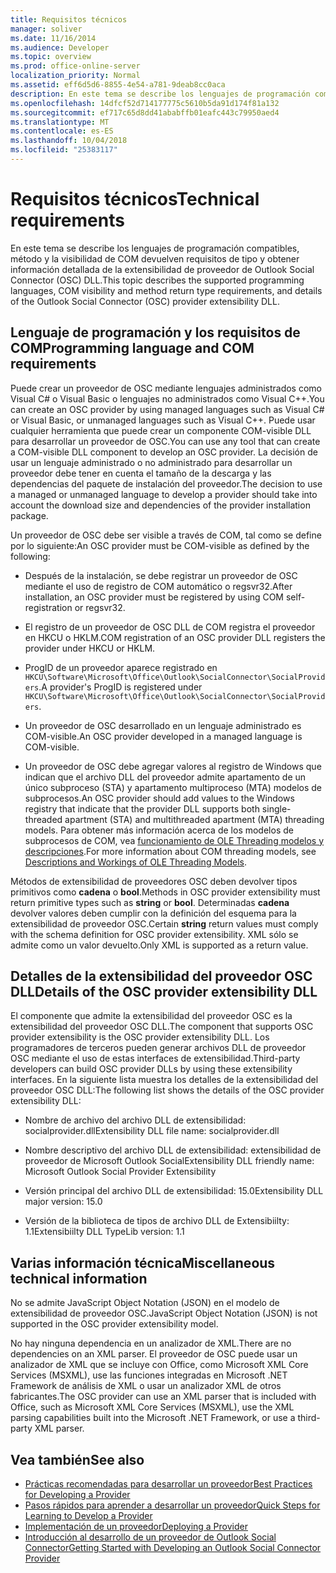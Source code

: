 ```yaml
---
title: Requisitos técnicos
manager: soliver
ms.date: 11/16/2014
ms.audience: Developer
ms.topic: overview
ms.prod: office-online-server
localization_priority: Normal
ms.assetid: eff6d5d6-8855-4e54-a781-9deab8cc0aca
description: En este tema se describe los lenguajes de programación compatibles, método y la visibilidad de COM devuelven requisitos de tipo y obtener información detallada de la extensibilidad de proveedor de Outlook Social Connector (OSC) DLL.
ms.openlocfilehash: 14dfcf52d714177775c5610b5da91d174f81a132
ms.sourcegitcommit: ef717c65d8dd41ababffb01eafc443c79950aed4
ms.translationtype: MT
ms.contentlocale: es-ES
ms.lasthandoff: 10/04/2018
ms.locfileid: "25383117"
---
```

# <a name="technical-requirements"></a><span data-ttu-id="1457d-103">Requisitos técnicos</span><span class="sxs-lookup"><span data-stu-id="1457d-103">Technical requirements</span></span>

<span data-ttu-id="1457d-104">En este tema se describe los lenguajes de programación compatibles, método y la visibilidad de COM devuelven requisitos de tipo y obtener información detallada de la extensibilidad de proveedor de Outlook Social Connector (OSC) DLL.</span><span class="sxs-lookup"><span data-stu-id="1457d-104">This topic describes the supported programming languages, COM visibility and method return type requirements, and details of the Outlook Social Connector (OSC) provider extensibility DLL.</span></span> 
  
## <a name="programming-language-and-com-requirements"></a><span data-ttu-id="1457d-105">Lenguaje de programación y los requisitos de COM</span><span class="sxs-lookup"><span data-stu-id="1457d-105">Programming language and COM requirements</span></span>

<span data-ttu-id="1457d-106">Puede crear un proveedor de OSC mediante lenguajes administrados como Visual C# o Visual Basic o lenguajes no administrados como Visual C++.</span><span class="sxs-lookup"><span data-stu-id="1457d-106">You can create an OSC provider by using managed languages such as Visual C# or Visual Basic, or unmanaged languages such as Visual C++.</span></span> <span data-ttu-id="1457d-107">Puede usar cualquier herramienta que puede crear un componente COM-visible DLL para desarrollar un proveedor de OSC.</span><span class="sxs-lookup"><span data-stu-id="1457d-107">You can use any tool that can create a COM-visible DLL component to develop an OSC provider.</span></span> <span data-ttu-id="1457d-108">La decisión de usar un lenguaje administrado o no administrado para desarrollar un proveedor debe tener en cuenta el tamaño de la descarga y las dependencias del paquete de instalación del proveedor.</span><span class="sxs-lookup"><span data-stu-id="1457d-108">The decision to use a managed or unmanaged language to develop a provider should take into account the download size and dependencies of the provider installation package.</span></span>
  
<span data-ttu-id="1457d-109">Un proveedor de OSC debe ser visible a través de COM, tal como se define por lo siguiente:</span><span class="sxs-lookup"><span data-stu-id="1457d-109">An OSC provider must be COM-visible as defined by the following:</span></span>
  
- <span data-ttu-id="1457d-110">Después de la instalación, se debe registrar un proveedor de OSC mediante el uso de registro de COM automático o regsvr32.</span><span class="sxs-lookup"><span data-stu-id="1457d-110">After installation, an OSC provider must be registered by using COM self-registration or regsvr32.</span></span>
    
- <span data-ttu-id="1457d-111">El registro de un proveedor de OSC DLL de COM registra el proveedor en HKCU o HKLM.</span><span class="sxs-lookup"><span data-stu-id="1457d-111">COM registration of an OSC provider DLL registers the provider under HKCU or HKLM.</span></span> 
    
- <span data-ttu-id="1457d-112">ProgID de un proveedor aparece registrado en `HKCU\Software\Microsoft\Office\Outlook\SocialConnector\SocialProviders`.</span><span class="sxs-lookup"><span data-stu-id="1457d-112">A provider's ProgID is registered under  `HKCU\Software\Microsoft\Office\Outlook\SocialConnector\SocialProviders`.</span></span>
    
- <span data-ttu-id="1457d-113">Un proveedor de OSC desarrollado en un lenguaje administrado es COM-visible.</span><span class="sxs-lookup"><span data-stu-id="1457d-113">An OSC provider developed in a managed language is COM-visible.</span></span>
    
- <span data-ttu-id="1457d-114">Un proveedor de OSC debe agregar valores al registro de Windows que indican que el archivo DLL del proveedor admite apartamento de un único subproceso (STA) y apartamento multiproceso (MTA) modelos de subprocesos.</span><span class="sxs-lookup"><span data-stu-id="1457d-114">An OSC provider should add values to the Windows registry that indicate that the provider DLL supports both single-threaded apartment (STA) and multithreaded apartment (MTA) threading models.</span></span> <span data-ttu-id="1457d-115">Para obtener más información acerca de los modelos de subprocesos de COM, vea [funcionamiento de OLE Threading modelos y descripciones](https://support.microsoft.com/kb/150777).</span><span class="sxs-lookup"><span data-stu-id="1457d-115">For more information about COM threading models, see [Descriptions and Workings of OLE Threading Models](https://support.microsoft.com/kb/150777).</span></span>
    
<span data-ttu-id="1457d-116">Métodos de extensibilidad de proveedores OSC deben devolver tipos primitivos como **cadena** o **bool**.</span><span class="sxs-lookup"><span data-stu-id="1457d-116">Methods in OSC provider extensibility must return primitive types such as **string** or **bool**.</span></span> <span data-ttu-id="1457d-117">Determinadas **cadena** devolver valores deben cumplir con la definición del esquema para la extensibilidad de proveedor OSC.</span><span class="sxs-lookup"><span data-stu-id="1457d-117">Certain **string** return values must comply with the schema definition for OSC provider extensibility.</span></span> <span data-ttu-id="1457d-118">XML sólo se admite como un valor devuelto.</span><span class="sxs-lookup"><span data-stu-id="1457d-118">Only XML is supported as a return value.</span></span> 
  
## <a name="details-of-the-osc-provider-extensibility-dll"></a><span data-ttu-id="1457d-119">Detalles de la extensibilidad del proveedor OSC DLL</span><span class="sxs-lookup"><span data-stu-id="1457d-119">Details of the OSC provider extensibility DLL</span></span>

<span data-ttu-id="1457d-120">El componente que admite la extensibilidad del proveedor OSC es la extensibilidad del proveedor OSC DLL.</span><span class="sxs-lookup"><span data-stu-id="1457d-120">The component that supports OSC provider extensibility is the OSC provider extensibility DLL.</span></span> <span data-ttu-id="1457d-121">Los programadores de terceros pueden generar archivos DLL de proveedor OSC mediante el uso de estas interfaces de extensibilidad.</span><span class="sxs-lookup"><span data-stu-id="1457d-121">Third-party developers can build OSC provider DLLs by using these extensibility interfaces.</span></span> <span data-ttu-id="1457d-122">En la siguiente lista muestra los detalles de la extensibilidad del proveedor OSC DLL:</span><span class="sxs-lookup"><span data-stu-id="1457d-122">The following list shows the details of the OSC provider extensibility DLL:</span></span>
  
- <span data-ttu-id="1457d-123">Nombre de archivo del archivo DLL de extensibilidad: socialprovider.dll</span><span class="sxs-lookup"><span data-stu-id="1457d-123">Extensibility DLL file name: socialprovider.dll</span></span>
    
- <span data-ttu-id="1457d-124">Nombre descriptivo del archivo DLL de extensibilidad: extensibilidad de proveedor de Microsoft Outlook Social</span><span class="sxs-lookup"><span data-stu-id="1457d-124">Extensibility DLL friendly name: Microsoft Outlook Social Provider Extensibility</span></span>
    
- <span data-ttu-id="1457d-125">Versión principal del archivo DLL de extensibilidad: 15.0</span><span class="sxs-lookup"><span data-stu-id="1457d-125">Extensibility DLL major version: 15.0</span></span>
    
- <span data-ttu-id="1457d-126">Versión de la biblioteca de tipos de archivo DLL de Extensibiilty: 1.1</span><span class="sxs-lookup"><span data-stu-id="1457d-126">Extensibiilty DLL TypeLib version: 1.1</span></span>
    
## <a name="miscellaneous-technical-information"></a><span data-ttu-id="1457d-127">Varias información técnica</span><span class="sxs-lookup"><span data-stu-id="1457d-127">Miscellaneous technical information</span></span>

<span data-ttu-id="1457d-128">No se admite JavaScript Object Notation (JSON) en el modelo de extensibilidad de proveedor OSC.</span><span class="sxs-lookup"><span data-stu-id="1457d-128">JavaScript Object Notation (JSON) is not supported in the OSC provider extensibility model.</span></span>
  
<span data-ttu-id="1457d-129">No hay ninguna dependencia en un analizador de XML.</span><span class="sxs-lookup"><span data-stu-id="1457d-129">There are no dependencies on an XML parser.</span></span> <span data-ttu-id="1457d-130">El proveedor de OSC puede usar un analizador de XML que se incluye con Office, como Microsoft XML Core Services (MSXML), use las funciones integradas en Microsoft .NET Framework de análisis de XML o usar un analizador XML de otros fabricantes.</span><span class="sxs-lookup"><span data-stu-id="1457d-130">The OSC provider can use an XML parser that is included with Office, such as Microsoft XML Core Services (MSXML), use the XML parsing capabilities built into the Microsoft .NET Framework, or use a third-party XML parser.</span></span> 
  
## <a name="see-also"></a><span data-ttu-id="1457d-131">Vea también</span><span class="sxs-lookup"><span data-stu-id="1457d-131">See also</span></span>

- [<span data-ttu-id="1457d-132">Prácticas recomendadas para desarrollar un proveedor</span><span class="sxs-lookup"><span data-stu-id="1457d-132">Best Practices for Developing a Provider</span></span>](best-practices-for-developing-a-provider.md)  
- [<span data-ttu-id="1457d-133">Pasos rápidos para aprender a desarrollar un proveedor</span><span class="sxs-lookup"><span data-stu-id="1457d-133">Quick Steps for Learning to Develop a Provider</span></span>](quick-steps-for-learning-to-develop-a-provider.md)
- [<span data-ttu-id="1457d-134">Implementación de un proveedor</span><span class="sxs-lookup"><span data-stu-id="1457d-134">Deploying a Provider</span></span>](deploying-a-provider.md)  
- [<span data-ttu-id="1457d-135">Introducción al desarrollo de un proveedor de Outlook Social Connector</span><span class="sxs-lookup"><span data-stu-id="1457d-135">Getting Started with Developing an Outlook Social Connector Provider</span></span>](getting-started-with-developing-an-outlook-social-connector-provider.md)


